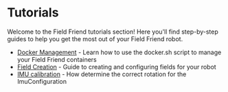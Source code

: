 # Tutorials

Welcome to the Field Friend tutorials section! Here you'll find step-by-step guides to help you get the most out of your Field Friend robot.

- [Docker Management](docker_management.md) - Learn how to use the docker.sh script to manage your Field Friend containers
- [Field Creation](field_creation.md) - Guide to creating and configuring fields for your robot
- [IMU calibration](imu_calibration.md) - How determine the correct rotation for the ImuConfiguration
